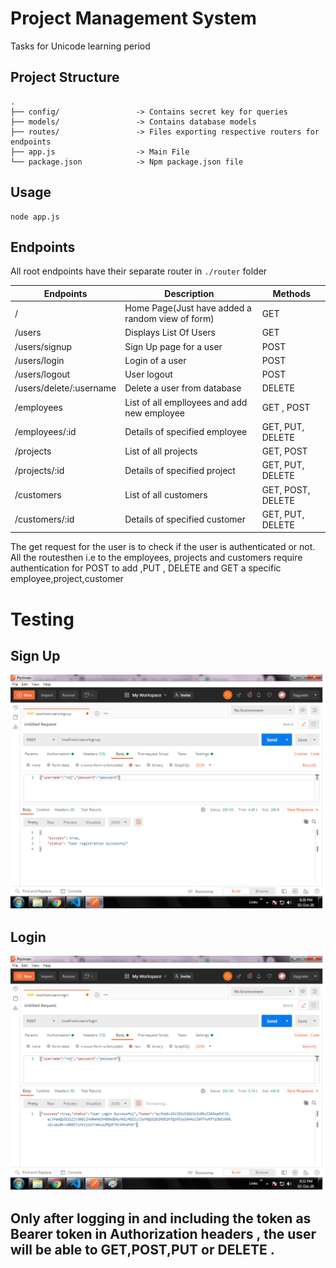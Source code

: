 # Project Management System
Tasks for Unicode learning period

## Project Structure

```
.
├── config/                 -> Contains secret key for queries
├── models/                 -> Contains database models
├── routes/                 -> Files exporting respective routers for endpoints
├── app.js                  -> Main File
└── package.json            -> Npm package.json file
```
## Usage
```
node app.js
```
## Endpoints
All root endpoints have their separate router in `./router` folder

|Endpoints              |Description                                                                    |Methods               |
|-----------------------|-------------------------------------------------------------------------------|----------------------|
|/                      |Home Page(Just have added a random view of form)                                                                    |GET                   |
|/users                 | Displays List Of Users                                                        |GET                   |
|/users/signup          |Sign Up page for a user                                                        |POST                 |
|/users/login           |Login of a user                                                                |POST                  |
|/users/logout          |User logout                                                                    |POST                  |
|/users/delete/:username|Delete a user from database                                                    |DELETE               |
|/employees             |List of all emplloyees and add new employee                                    |GET , POST           |
|/employees/:id         |Details of specified employee                                                  |GET, PUT, DELETE     |
|/projects              |List of all projects                                                           |GET, POST             |
|/projects/:id          |Details of specified project                                                   |GET, PUT, DELETE      |
|/customers             |List of all customers                                                          |GET, POST, DELETE     |
|/customers/:id         |Details of specified customer                                                  |GET, PUT, DELETE      |

The get request for the user is to check if the user is authenticated or not. All the routesthen i.e to the employees, projects and customers require authentication for  POST to add ,PUT , DELETE and GET a specific employee,project,customer                   

# Testing
## Sign Up

<img src="screenshots/signup.jpg">

## Login

<img src="screenshots/login.jpg">

## Only after logging in and including the token as Bearer token in Authorization headers , the user will be able to GET,POST,PUT or DELETE .
